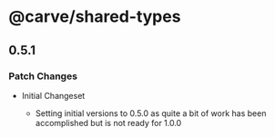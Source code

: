 # @carve/shared-types

## 0.5.1

### Patch Changes

- Initial Changeset

  - Setting initial versions to 0.5.0 as quite a bit of work has been accomplished but is not ready for 1.0.0
